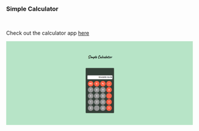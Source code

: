 ### Simple Calculator
<br>

Check out the calculator app [here](https://soujo.github.io/Simple-Calculator/)
<br>

![image](img/calc.png)